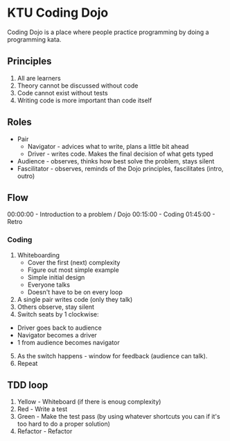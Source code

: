 # KTU Coding Dojo

Coding Dojo is a place where people practice programming by doing a programming kata.

## Principles

1. All are learners
2. Theory cannot be discussed without code
3. Code cannot exist without tests
4. Writing code is more important than code itself

## Roles

- Pair
  - Navigator - advices what to write, plans a little bit ahead
  - Driver - writes code. Makes the final decision of what gets typed
- Audience - observes, thinks how best solve the problem, stays silent
- Fascilitator - observes, reminds of the Dojo principles, fascilitates (intro, outro)

## Flow

00:00:00 - Introduction to a problem / Dojo
00:15:00 - Coding
01:45:00 - Retro

### Coding

1. Whiteboarding 
   - Cover the first (next) complexity
   - Figure out most simple example
   - Simple initial design
   - Everyone talks
   - Doesn't have to be on every loop
2. A single pair writes code (only they talk)
3. Others observe, stay silent
4. Switch seats by 1 clockwise:
  - Driver goes back to audience
  - Navigator becomes a driver
  - 1 from audience becomes navigator
5. As the switch happens - window for feedback (audience can talk).
6. Repeat

## TDD loop

1. Yellow - Whiteboard (if there is enoug complexity)
2. Red - Write a test
3. Green - Make the test pass (by using whatever shortcuts you can if it's too hard to do a proper solution)
4. Refactor - Refactor